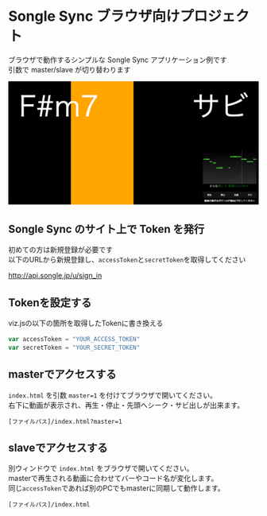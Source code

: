 # Songle Sync ブラウザ向けプロジェクト

ブラウザで動作するシンプルな Songle Sync アプリケーション例です  
引数で master/slave が切り替わります

![Songle Sync Browser](ss.png "Songle Sync Browser")

## Songle Sync のサイト上で Token を発行

初めての方は新規登録が必要です  
以下のURLから新規登録し、`accessToken`と`secretToken`を取得してください

http://api.songle.jp/u/sign_in

## Tokenを設定する

viz.jsの以下の箇所を取得したTokenに書き換える

```javascript
var accessToken = "YOUR_ACCESS_TOKEN"
var secretToken = "YOUR_SECRET_TOKEN"
```

## masterでアクセスする

`index.html` を引数 `master=1` を付けてブラウザで開いてください。  
右下に動画が表示され、再生・停止・先頭へシーク・サビ出しが出来ます。  

```
[ファイルパス]/index.html?master=1
```

## slaveでアクセスする

別ウィンドウで `index.html` をブラウザで開いてください。  
masterで再生される動画に合わせてバーやコード名が変化します。  
同じ`accessToken`であれば別のPCでもmasterに同期して動作します。

```
[ファイルパス]/index.html
```
